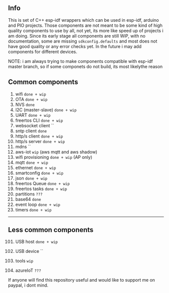 ## Info
This is set of C++ esp-idf wrappers which can be used in esp-idf, arduino and PIO projects.
Those components are not meant to be some kind of high quality components to use by all, not yet, its more like speed up of projects i am doing.
Since its early stage all components are still WiP, with no documentation, some are missing `sdkconfig.defaults` and most does not have good quality or any error checks yet.
In the future i may add components for different devices.

NOTE: i am always trying to make components compatible with esp-idf master branch, so if some componets do not build, its most likelythe reason

## Common components

1. wifi                 `done + wip`
2. OTA                  `done + wip`
3. NVS                  `done`
4. I2C (master-slave)   `done + wip`
5. UART                 `done + wip`
6. freertos CLI         `done + wip`
7. websocket client     ``
8. sntp client          `done`
9. http/s client        `done + wip`
10. http/s server       `done + wip`
11. mdns                ``
12. aws-iot             `wip` (aws mqtt and aws shadow)
13. wifi provisioning   `done + wip` (AP only)
14. mqtt                `done + wip`
15. ethernet            `done + wip`
16. smartconfig         `done + wip`
17. json                `done + wip`
18. freertos Queue      `done + wip`
19. freertos tasks      `done + wip`
20. partitions          `???`
21. base64              `done`
22. event loop          `done + wip`
23. timers              `done + wip`



---

## Less common components
101. USB host            `done + wip`
102. USB device          ``
103. tools               `wip` 

1001. azureIoT            `???`



If anyone will find this repository useful and would like to support me on paypal, i dont mind.

